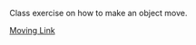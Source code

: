 Class exercise on how to make an object move.

[Moving Link](https://becskeens1993.github.io/assignments/Move/move.html)
